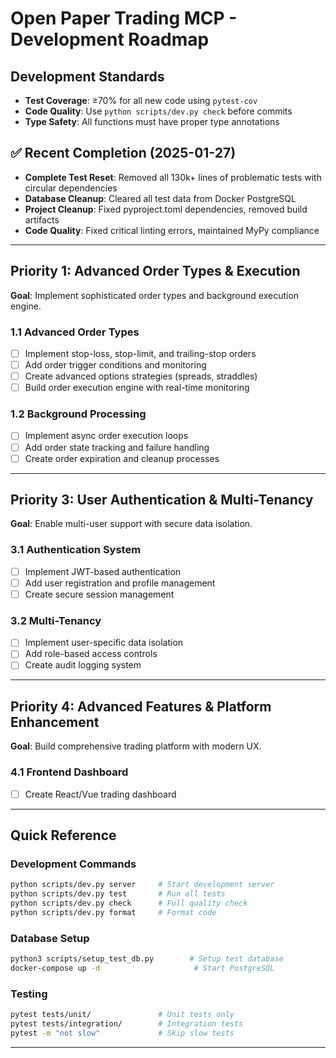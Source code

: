 # Open Paper Trading MCP - Development Roadmap

## Development Standards
- **Test Coverage**: ≥70% for all new code using `pytest-cov`
- **Code Quality**: Use `python scripts/dev.py check` before commits
- **Type Safety**: All functions must have proper type annotations

## ✅ Recent Completion (2025-01-27)
- **Complete Test Reset**: Removed all 130k+ lines of problematic tests with circular dependencies
- **Database Cleanup**: Cleared all test data from Docker PostgreSQL
- **Project Cleanup**: Fixed pyproject.toml dependencies, removed build artifacts
- **Code Quality**: Fixed critical linting errors, maintained MyPy compliance

---

## Priority 1: Advanced Order Types & Execution
**Goal**: Implement sophisticated order types and background execution engine.

### 1.1 Advanced Order Types
- [ ] Implement stop-loss, stop-limit, and trailing-stop orders
- [ ] Add order trigger conditions and monitoring
- [ ] Create advanced options strategies (spreads, straddles)
- [ ] Build order execution engine with real-time monitoring

### 1.2 Background Processing
- [ ] Implement async order execution loops
- [ ] Add order state tracking and failure handling
- [ ] Create order expiration and cleanup processes

---

## Priority 3: User Authentication & Multi-Tenancy
**Goal**: Enable multi-user support with secure data isolation.

### 3.1 Authentication System
- [ ] Implement JWT-based authentication
- [ ] Add user registration and profile management
- [ ] Create secure session management

### 3.2 Multi-Tenancy
- [ ] Implement user-specific data isolation
- [ ] Add role-based access controls
- [ ] Create audit logging system

---

## Priority 4: Advanced Features & Platform Enhancement
**Goal**: Build comprehensive trading platform with modern UX.

### 4.1 Frontend Dashboard
- [ ] Create React/Vue trading dashboard

---

## Quick Reference

### Development Commands
```bash
python scripts/dev.py server     # Start development server
python scripts/dev.py test       # Run all tests
python scripts/dev.py check      # Full quality check
python scripts/dev.py format     # Format code
```

### Database Setup
```bash
python3 scripts/setup_test_db.py        # Setup test database
docker-compose up -d                     # Start PostgreSQL
```

### Testing
```bash
pytest tests/unit/               # Unit tests only
pytest tests/integration/        # Integration tests
pytest -m "not slow"             # Skip slow tests
```

---
